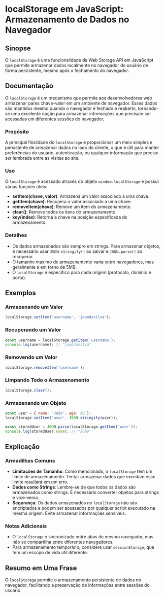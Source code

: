 <!--
Meta Description: # localStorage em JavaScript: Armazenamento de Dados no Navegador ## Sinopse O `localStorage` é uma funcionalidade da Web Storage API em JavaScript qu...
Meta Keywords: localstorage, dados, armazenamento, navegador, que
-->

# localStorage em JavaScript: Armazenamento de Dados no Navegador

## Sinopse
O `localStorage` é uma funcionalidade da Web Storage API em JavaScript que permite armazenar dados localmente no navegador do usuário de forma persistente, mesmo após o fechamento do navegador.

## Documentação
O `localStorage` é um mecanismo que permite aos desenvolvedores web armazenar pares chave-valor em um ambiente de navegador. Esses dados são mantidos mesmo quando o navegador é fechado e reaberto, tornando-se uma excelente opção para armazenar informações que precisam ser acessadas em diferentes sessões do navegador.

### Propósito
A principal finalidade do `localStorage` é proporcionar um meio simples e persistente de armazenar dados no lado do cliente, o que é útil para manter preferências do usuário, autenticação, ou qualquer informação que precise ser lembrada entre as visitas ao site.

### Uso
O `localStorage` é acessado através do objeto `window.localStorage` e possui várias funções úteis:

- **setItem(chave, valor)**: Armazena um valor associado a uma chave.
- **getItem(chave)**: Recupera o valor associado a uma chave.
- **removeItem(chave)**: Remove um item do armazenamento.
- **clear()**: Remove todos os itens do armazenamento.
- **key(index)**: Retorna a chave na posição especificada do armazenamento.

### Detalhes
- Os dados armazenados são sempre em strings. Para armazenar objetos, é necessário usar `JSON.stringify()` ao salvar e `JSON.parse()` ao recuperar.
- O tamanho máximo de armazenamento varia entre navegadores, mas geralmente é em torno de 5MB.
- O `localStorage` é específico para cada origem (protocolo, domínio e porta).

## Exemplos

### Armazenando um Valor
```javascript
localStorage.setItem('username', 'joaodasilva');
```

### Recuperando um Valor
```javascript
const username = localStorage.getItem('username');
console.log(username); // "joaodasilva"
```

### Removendo um Valor
```javascript
localStorage.removeItem('username');
```

### Limpando Todo o Armazenamento
```javascript
localStorage.clear();
```

### Armazenando um Objeto
```javascript
const user = { name: 'João', age: 30 };
localStorage.setItem('user', JSON.stringify(user));

const storedUser = JSON.parse(localStorage.getItem('user'));
console.log(storedUser.name); // "João"
```

## Explicação
### Armadilhas Comuns
- **Limitações de Tamanho**: Como mencionado, o `localStorage` tem um limite de armazenamento. Tentar armazenar dados que excedam esse limite resultará em um erro.
- **Dados como Strings**: Lembre-se de que todos os dados são armazenados como strings. É necessário converter objetos para strings e vice-versa.
- **Segurança**: Os dados armazenados no `localStorage` não são encriptados e podem ser acessados por qualquer script executado na mesma origem. Evite armazenar informações sensíveis.

### Notas Adicionais
- O `localStorage` é sincronizado entre abas do mesmo navegador, mas não se compartilha entre diferentes navegadores.
- Para armazenamento temporário, considere usar `sessionStorage`, que tem um escopo de vida útil diferente.

## Resumo em Uma Frase
O `localStorage` permite o armazenamento persistente de dados no navegador, facilitando a preservação de informações entre sessões do usuário.